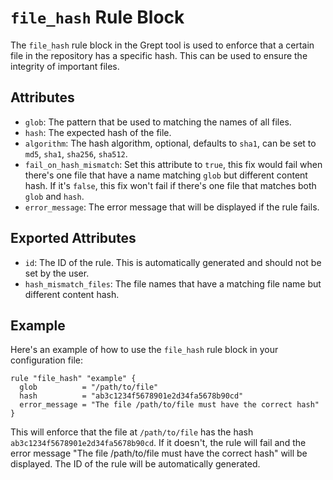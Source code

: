 # `file_hash` Rule Block

The `file_hash` rule block in the Grept tool is used to enforce that a certain file in the repository has a specific hash. This can be used to ensure the integrity of important files.

## Attributes

- `glob`: The pattern that be used to matching the names of all files.
- `hash`: The expected hash of the file.
- `algorithm`: The hash algorithm, optional, defaults to `sha1`, can be set to `md5`, `sha1`, `sha256`, `sha512`.
- `fail_on_hash_mismatch`: Set this attribute to `true`, this fix would fail when there's one file that have a name matching `glob` but different content hash. If it's `false`, this fix won't fail if there's one file that matches both `glob` and `hash`.
- `error_message`: The error message that will be displayed if the rule fails.

## Exported Attributes

- `id`: The ID of the rule. This is automatically generated and should not be set by the user.
- `hash_mismatch_files`: The file names that have a matching file name but different content hash.

## Example

Here's an example of how to use the `file_hash` rule block in your configuration file:

```hcl
rule "file_hash" "example" {
  glob          = "/path/to/file"
  hash          = "ab3c1234f5678901e2d34fa5678b90cd"
  error_message = "The file /path/to/file must have the correct hash"
}
```

This will enforce that the file at `/path/to/file` has the hash `ab3c1234f5678901e2d34fa5678b90cd`. If it doesn't, the rule will fail and the error message "The file /path/to/file must have the correct hash" will be displayed. The ID of the rule will be automatically generated.